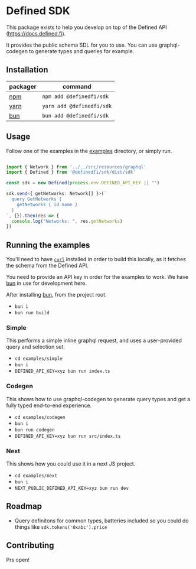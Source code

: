 # Defined SDK

This package exists to help you develop on top of the Defined API (https://docs.defined.fi).

It provides the public schema SDL for you to use. You can use graphql-codegen to generate types and queries for example.

## Installation

| packager                      | command                   |
| ----------------------------- | ------------------------- |
| [npm](https://www.npmjs.com/) | `npm add @definedfi/sdk`  |
| [yarn](https://yarnpkg.com/)  | `yarn add @definedfi/sdk` |
| [bun](https://bun.sh/)        | `bun add @definedfi/sdk`  |

## Usage

Follow one of the examples in the [examples](/examples) directory, or simply run.

```typescript

import { Network } from '../../src/resources/graphql'
import { Defined } from '@definedfi/sdk/dist/sdk'

const sdk = new Defined(process.env.DEFINED_API_KEY || "")

sdk.send<{ getNetworks: Network[] }>(`
  query GetNetworks {
    getNetworks { id name }
  }
`, {}).then(res => {
  console.log("Networks: ", res.getNetworks)
})

```

## Running the examples

You'll need to have [`curl`](https://curl.se/) installed in order to build this locally, as it fetches the schema from the Defined API.

You need to provide an API key in order for the examples to work. We have [bun](https://bun.sh) in use for development here.

After installing [bun](https://bun.sh), from the project root.

* `bun i`
* `bun run build`

### Simple
This performs a simple inline graphql request, and uses a user-provided query and selection set.

* `cd examples/simple`
* `bun i`
* `DEFINED_API_KEY=xyz bun run index.ts`

### Codegen
This shows how to use graphql-codegen to generate query types and get a fully typed end-to-end experience.

* `cd examples/codegen`
* `bun i`
* `bun run codegen`
* `DEFINED_API_KEY=xyz bun run src/index.ts`

### Next
This shows how you could use it in a next JS project.

* `cd examples/next`
* `bun i`
* `NEXT_PUBLIC_DEFINED_API_KEY=xyz bun run dev`

## Roadmap

* Query definitons for common types, batteries included so you could do things like `sdk.tokens('0xabc').price`

## Contributing

Prs open!
